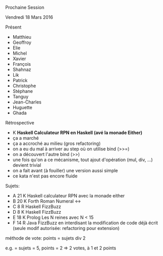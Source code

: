 Prochaine Session

Vendredi 18 Mars 2016

Présent
- Matthieu
- Geoffroy
- Elie
- Michel
- Xavier
- François
- Shahnaz
- Lik
- Patrick
- Christophe
- Stéphane
- Tanguy
- Jean-Charles
- Huguette
- Ghada

Rétrospective
- K **Haskell Calculateur RPN en Haskell (avé la monade Either)**
- ça a marché
- ça a accroché au milieu (gros refactoring) 
- on a eu du mal à arriver au step où on utilise bind (>>=)
- on a découvert l'autre bind (>>) 
- une fois qu'on a ce mécanisme, tout ajout d'opération (mul, div, ...) devient trivial
- on a fait avant (à fouiller) une version aussi simple
- ce kata n'est pas encore fluide

Sujets:
- A 21 K Haskell calculateur RPN avec la monade either 
- B 20 K Forth Roman Numeral <->
- C 8 R Haskell FizzBuzz 
- D 8 K Haskell FizzBuzz
- E 18 K Prolog Les N reines avec N < 15
- F 14 R Java FizzBuzz en interdisant la modification de code déjà écrit (seule modif autorisée: refactoring pour extension)

méthode de vote:
points = sujets div 2

e.g. = sujets = 5, points = 2 => 2 votes, à 1 et 2 points
